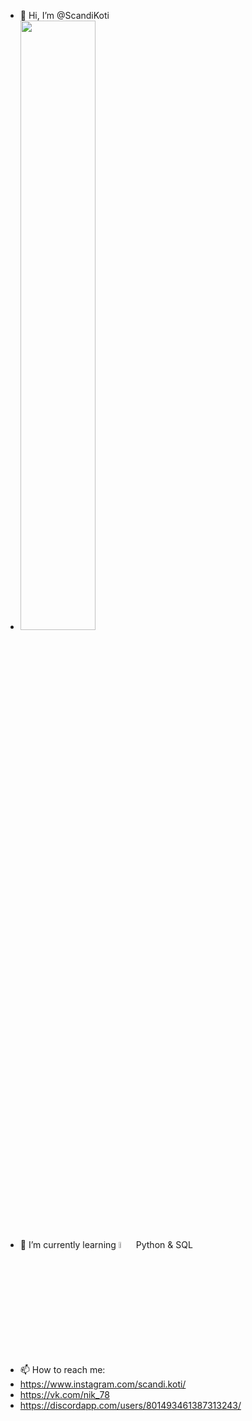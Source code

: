 - 👋 Hi, I’m @ScandiKoti
- <img src="https://media.giphy.com/media/KeQJaXuGvio5yrBWka/giphy.gif" width="50%" height="50%"/>
- 🌱 I’m currently learning <img src="https://media.giphy.com/media/UtEd87cLAH789bR5sk/giphy.gif" width="5%" height="5%"/> Python & SQL
- 📫 How to reach me: 
- https://www.instagram.com/scandi.koti/
- https://vk.com/nik_78
- https://discordapp.com/users/801493461387313243/

<!---
ScandiKoti/ScandiKoti is a ✨ special ✨ repository because its `README.md` (this file) appears on your GitHub profile.
You can click the Preview link to take a look at your changes.
--->
